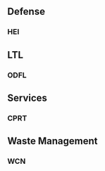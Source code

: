 <script type="text/javascript" src="https://s3.tradingview.com/tv.js"></script>
<script type="text/javascript">
function widget(symbol) {
  new TradingView.widget(
  {
  "height": 610,
  "width": "100%",
  "symbol": symbol,
  "interval": "D",
  "timezone": "Etc/UTC",
  "theme": "light",
  "style": "2",
  "locale": "en",
  "toolbar_bg": "#f1f3f6",
  "enable_publishing": true,
  "withdateranges": true,
  "range": "12M",
  "hide_side_toolbar": false,
  "allow_symbol_change": true,
  "studies": [
    "STD;Bollinger_Bands",
    "STD;MACD",
    "STD;RSI"
  ],
  "show_popup_button": true,
  "popup_width": "1000",
  "popup_height": "950",
  "container_id": symbol,
  "details": true,
  }
  );
}
</script>

## Defense

### HEI
  <div id="HEI"></div>

## LTL

### ODFL
  <div id="ODFL"></div>


## Services
### CPRT
  <div id="CPRT"></div>


## Waste Management

### WCN
  <div id="WCN"></div>

<script type="text/javascript">
widget("CPRT")
widget("HEI")
widget("WCN")
widget("ODFL")
</script>
